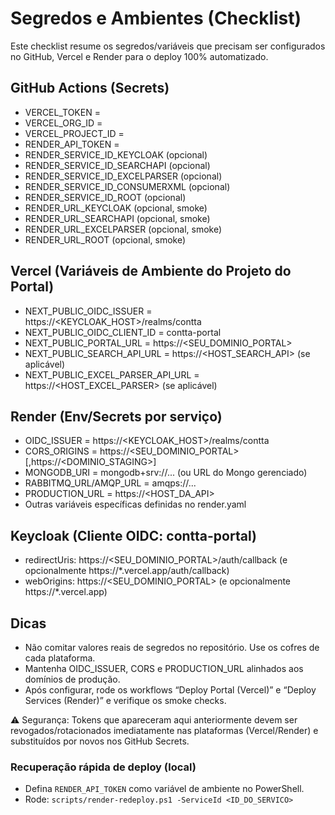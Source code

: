 # Segredos e Ambientes (Checklist)

Este checklist resume os segredos/variáveis que precisam ser configurados no GitHub, Vercel e Render para o deploy 100% automatizado.

## GitHub Actions (Secrets)
- VERCEL_TOKEN = <defina no GitHub Secrets>
- VERCEL_ORG_ID = <defina no GitHub Secrets>
- VERCEL_PROJECT_ID = <defina no GitHub Secrets>
- RENDER_API_TOKEN = <defina no GitHub Secrets>
- RENDER_SERVICE_ID_KEYCLOAK (opcional)
- RENDER_SERVICE_ID_SEARCHAPI (opcional)
- RENDER_SERVICE_ID_EXCELPARSER (opcional)
- RENDER_SERVICE_ID_CONSUMERXML (opcional)
- RENDER_SERVICE_ID_ROOT (opcional)
- RENDER_URL_KEYCLOAK (opcional, smoke)
- RENDER_URL_SEARCHAPI (opcional, smoke)
- RENDER_URL_EXCELPARSER (opcional, smoke)
- RENDER_URL_ROOT (opcional, smoke)

## Vercel (Variáveis de Ambiente do Projeto do Portal)
- NEXT_PUBLIC_OIDC_ISSUER = https://<KEYCLOAK_HOST>/realms/contta
- NEXT_PUBLIC_OIDC_CLIENT_ID = contta-portal
- NEXT_PUBLIC_PORTAL_URL = https://<SEU_DOMINIO_PORTAL>
- NEXT_PUBLIC_SEARCH_API_URL = https://<HOST_SEARCH_API> (se aplicável)
- NEXT_PUBLIC_EXCEL_PARSER_API_URL = https://<HOST_EXCEL_PARSER> (se aplicável)

## Render (Env/Secrets por serviço)
- OIDC_ISSUER = https://<KEYCLOAK_HOST>/realms/contta
- CORS_ORIGINS = https://<SEU_DOMINIO_PORTAL>[,https://<DOMINIO_STAGING>]
- MONGODB_URI = mongodb+srv://... (ou URL do Mongo gerenciado)
- RABBITMQ_URL/AMQP_URL = amqps://...
- PRODUCTION_URL = https://<HOST_DA_API>
- Outras variáveis específicas definidas no render.yaml

## Keycloak (Cliente OIDC: contta-portal)
- redirectUris: https://<SEU_DOMINIO_PORTAL>/auth/callback (e opcionalmente https://*.vercel.app/auth/callback)
- webOrigins: https://<SEU_DOMINIO_PORTAL> (e opcionalmente https://*.vercel.app)

## Dicas
- Não comitar valores reais de segredos no repositório. Use os cofres de cada plataforma.
- Mantenha OIDC_ISSUER, CORS e PRODUCTION_URL alinhados aos domínios de produção.
- Após configurar, rode os workflows “Deploy Portal (Vercel)” e “Deploy Services (Render)” e verifique os smoke checks.

⚠️ Segurança: Tokens que apareceram aqui anteriormente devem ser revogados/rotacionados imediatamente nas plataformas (Vercel/Render) e substituídos por novos nos GitHub Secrets.

### Recuperação rápida de deploy (local)
- Defina `RENDER_API_TOKEN` como variável de ambiente no PowerShell.
- Rode: `scripts/render-redeploy.ps1 -ServiceId <ID_DO_SERVICO>`
